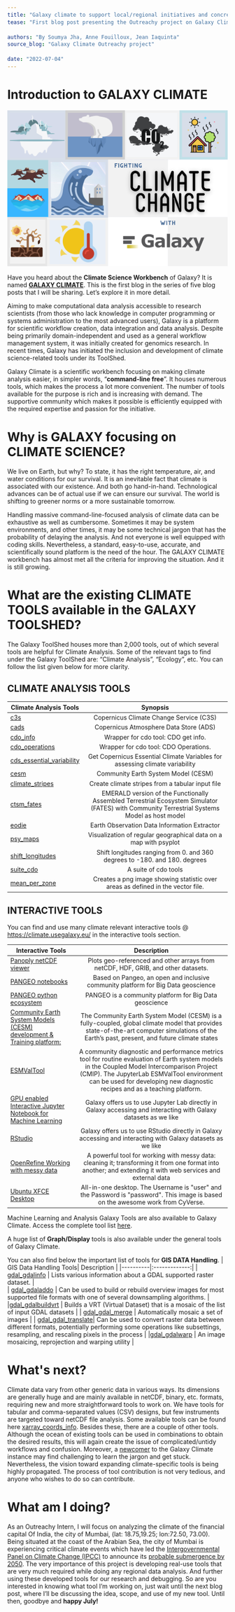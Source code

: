 ```yaml
---
title: "Galaxy climate to support local/regional initiatives and concrete actions to fight climate change" 
tease: "First blog post presenting the Outreachy project on Galaxy Climate"

authors: "By Soumya Jha, Anne Fouilloux, Jean Iaquinta"
source_blog: "Galaxy Climate Outreachy project"

date: "2022-07-04"
---
```


# Introduction to GALAXY CLIMATE 

![Galaxy Climate Project Outreachy Blog1](Galaxy_Climate_Project_Outreachy_Blog1.png)

Have you heard about the **Climate Science Workbench** of Galaxy? It is named **[GALAXY CLIMATE](https://climate.usegalaxy.eu/)**. This is the first blog in the series of five blog posts that I will be sharing. Let’s explore it in more detail.


Aiming to make computational data analysis accessible to research scientists (from those who lack knowledge in computer programming or systems administration to the most advanced users), Galaxy is a platform for scientific workflow creation, data integration and data analysis. Despite being primarily domain-independent and used as a general workflow management system, it was initially created for genomics research. In recent times, Galaxy has initiated the inclusion and development of climate science-related tools under its ToolShed.


Galaxy Climate is a scientific workbench focusing on making climate analysis easier, in simpler words, “**command-line free**”. It houses numerous tools, which makes the process a lot more convenient. The number of tools available for the purpose is rich and is increasing with demand. The supportive community which makes it possible is efficiently equipped with the required expertise and passion for the initiative.




# Why is GALAXY focusing on CLIMATE SCIENCE?

We live on Earth, but why? To state, it has the right temperature, air, and water conditions for our survival. It is an inevitable fact that climate is associated with our existence. And both go hand-in-hand. Technological advances can be of actual use if we can ensure our survival. The world is shifting to greener norms or a more sustainable tomorrow.

Handling massive command-line-focused analysis of climate data can be exhaustive as well as cumbersome. Sometimes it may be system environments, and other times, it may be some technical jargon that has the probability of delaying the analysis. And not everyone is well equipped with coding skills. Nevertheless, a standard, easy-to-use, accurate, and scientifically sound platform is the need of the hour. The GALAXY CLIMATE workbench has almost met all the criteria for improving the situation. And it is still growing.




# What are the existing CLIMATE TOOLS available in the GALAXY TOOLSHED?

The Galaxy ToolShed houses more than 2,000 tools, out of which several tools are helpful for Climate Analysis.  Some of the relevant tags to find under the Galaxy ToolShed are: “Climate Analysis”, “Ecology”, etc. You can follow the list given below for more clarity. 


## CLIMATE ANALYSIS TOOLS
| Climate Analysis Tools |      Synopsis    |
|----------|:-------------:|
| [c3s](https://toolshed.g2.bx.psu.edu/repository/browse_repository?id=66db1d2dd5ec1fab) |    Copernicus Climate Change Service (C3S)   |  
| [cads](https://toolshed.g2.bx.psu.edu/repository/browse_repositories_in_category?sort=name&operation=view_or_manage_repository&id=58c4b9b8233320fc) |  Copernicus Atmosphere Data Store (ADS)   |
|[cdo_info](https://toolshed.g2.bx.psu.edu/repository/browse_repositories_in_category?sort=name&operation=view_or_manage_repository&id=c8c1cfa654cb096d) | Wrapper for cdo tool: CDO get info. |
| [cdo_operations](https://toolshed.g2.bx.psu.edu/repository/browse_repositories_in_category?sort=name&operation=view_or_manage_repository&id=8a2394bf5c1816a5) |  Wrapper for cdo tool: CDO Operations. |
| [cds_essential_variability](https://toolshed.g2.bx.psu.edu/repository/browse_repositories_in_category?sort=name&operation=view_or_manage_repository&id=0d422cfb5d8fef89)|   Get Copernicus Essential Climate Variables for assessing climate variability   |
|[cesm](https://toolshed.g2.bx.psu.edu/repository/browse_repositories_in_category?sort=name&operation=view_or_manage_repository&id=7aa3cab2c60dddc0) | Community Earth System Model (CESM) |
| [climate_stripes](https://toolshed.g2.bx.psu.edu/repository/browse_repositories_in_category?sort=name&operation=view_or_manage_repository&id=51707a18875902ba) |  Create climate stripes from a tabular input file |
| [ctsm_fates](https://toolshed.g2.bx.psu.edu/repository/browse_repositories_in_category?sort=name&operation=view_or_manage_repository&id=f39a869bd7709275) |    EMERALD version of the Functionally Assembled Terrestrial Ecosystem Simulator (FATES) with Community Terrestrial Systems Model as host model  |
| [eodie](https://toolshed.g2.bx.psu.edu/repository/browse_repositories_in_category?sort=name&operation=view_or_manage_repository&id=ddd8dba334f1d765) |  Earth Observation Data Information Extractor |
| [psy_maps]() | Visualization of regular geographical data on a map with psyplot |
|[shift_longitudes](https://toolshed.g2.bx.psu.edu/repository/browse_repositories_in_category?sort=name&operation=view_or_manage_repository&id=6f6f2aca88e226de) | Shift longitudes ranging from 0. and 360 degrees to -180. and 180. degrees |
|[suite_cdo](https://toolshed.g2.bx.psu.edu/repository/browse_repositories_in_category?sort=name&operation=view_or_manage_repository&id=11bb18c4362d86a5) |  A suite of cdo tools |
|[mean_per_zone](https://climate.usegalaxy.eu/root?tool_id=toolshed.g2.bx.psu.edu/repos/climate/mean_per_zone/mean_per_zone) |  Creates a png image showing statistic over areas as defined in the vector file. |

## INTERACTIVE TOOLS

You can find and use many climate relevant interactive tools @ <https://climate.usegalaxy.eu/>  in the interactive tools section.

| Interactive Tools |      Description   |
|----------|:-------------:|
| [Panoply netCDF viewer](https://live.usegalaxy.eu/?tool_id=interactive_tool_panoply) |    Plots geo-referenced and other arrays from netCDF, HDF, GRIB, and other datasets.   |  
| [PANGEO notebooks](https://live.usegalaxy.eu/?tool_id=interactive_tool_pangeo_notebook) |  Based on Pangeo, an open and inclusive community platform for Big Data geoscience   |
| [PANGEO python ecosystem](https://pangeo.io/) |  PANGEO is a community platform for Big Data geoscience |
| [Community Earth System Models (CESM) development & Training platform:](http://www.cesm.ucar.edu/)| The Community Earth System Model (CESM) is a fully-coupled, global climate model that provides state-of-the-art computer simulations of the Earth’s past, present, and future climate states   |
|[ESMValTool](https://www.esmvaltool.org/) | A community diagnostic and performance metrics tool for routine evaluation of Earth system models in the Coupled Model Intercomparison Project (CMIP). The JupyterLab ESMValTool environment can be used for developing new diagnostic recipes and as a teaching platform.|
| [GPU enabled Interactive Jupyter Notebook for Machine Learning](https://climate.usegalaxy.eu/root?tool_id=interactive_tool_ml_jupyter_notebook) | Galaxy offers us to use Jupyter Lab directly in Galaxy accessing and interacting with Galaxy datasets as we like |
| [RStudio](https://climate.usegalaxy.eu/root?tool_id=interactive_tool_rstudio) | Galaxy offers us to use RStudio directly in Galaxy accessing and interacting with Galaxy datasets as we like  |
| [OpenRefine Working with messy data](https://climate.usegalaxy.eu/root?tool_id=interactive_tool_openrefine) | A powerful tool for working with messy data: cleaning it; transforming it from one format into another; and extending it with web services and external data  |
| [Ubuntu XFCE Desktop](https://climate.usegalaxy.eu/root?tool_id=interactive_tool_guacamole_desktop) | All-in-one desktop. The Username is "user" and the Password is "password". This image is based on the awesome work from CyVerse. |

Machine Learning and Analysis Galaxy Tools are also available to Galaxy Climate. Access the complete tool list [here](https://toolshed.g2.bx.psu.edu/).



A huge list of **Graph/Display** tools is also available under the general tools of Galaxy Climate.

You can also find below the important list of tools for **GIS DATA Handling**.
| GIS Data Handling Tools|      Description    |
|----------|:-------------:|
| [gdal_gdalinfo](https://climate.usegalaxy.eu/root?tool_id=toolshed.g2.bx.psu.edu/repos/ecology/gdal_gdalinfo/gdal_gdalinfo) |   Lists various information about a GDAL supported raster dataset.  |  
| [gdal_gdaladdo](https://climate.usegalaxy.eu/root?tool_id=toolshed.g2.bx.psu.edu/repos/ecology/gdal_gdaladdo/gdal_gdaladdo) | Can be used to build or rebuild overview images for most supported file formats with one of several downsampling algorithms.   |
|[gdal_gdalbuildvrt](https://climate.usegalaxy.eu/root?tool_id=toolshed.g2.bx.psu.edu/repos/ecology/gdal_gdalbuildvrt/gdal_gdalbuildvrt) | Builds a VRT (Virtual Dataset) that is a mosaic of the list of input GDAL datasets |
| [gdal_gdal_merge](https://climate.usegalaxy.eu/root?tool_id=toolshed.g2.bx.psu.edu/repos/ecology/gdal_gdal_merge/gdal_gdal_merge) |  Automatically mosaic a set of images |
| [gdal_gdal_translate](https://climate.usegalaxy.eu/root?tool_id=toolshed.g2.bx.psu.edu/repos/ecology/gdal_gdal_translate/gdal_gdal_translate)|  Can be used to convert raster data between different formats, potentially performing some operations like subsettings, resampling, and rescaling pixels in the process  |
|[gdal_gdalwarp](https://climate.usegalaxy.eu/root?tool_id=toolshed.g2.bx.psu.edu/repos/ecology/gdal_gdalwarp/gdal_gdalwarp) | An image mosaicing, reprojection and warping utility |

# What's next?



Climate data vary from other generic data in various ways. Its dimensions are generally huge and are mainly available in netCDF, binary, etc. formats, requiring new and more straightforward tools to work on. We have tools for tabular and comma-separated values (CSV) designs, but few instruments are targeted toward netCDF file analysis. Some available tools can be found here [xarray_coords_info](https://toolshed.g2.bx.psu.edu/repository/browse_repository?id=0535bc9a272a7dba). Besides these, there are a couple of other tools.
Although the ocean of existing tools can be used in combinations to obtain the desired results, this will again create the issue of complicated/untidy workflows and confusion. Moreover, a [newcomer](https://galaxyproject.org/get-started/) to the Galaxy Climate instance may find challenging to learn the jargon and get stuck. Nevertheless, the vision toward expanding climate-specific tools is being highly propagated. The process of tool contribution is not very tedious, and anyone who wishes to do so can contribute.



# What am I doing?


As an Outreachy Intern, I will focus on analyzing the climate of the financial capital Of India, the city of Mumbai, (lat: 18.75,19.25; lon:72.50, 73.00). Being situated at the coast of the Arabian Sea, the city of Mumbai is experiencing critical climate events which have led the [Intergovernmental Panel on Climate Change (IPCC)](https://www.ipcc.ch/) to announce its [probable submergence by 2050](https://www.ipcc.ch/srocc/chapter/chapter-4-sea-level-rise-and-implications-for-low-lying-islands-coasts-and-communities/). The very importance of this project is developing real-use tools that are very much required while doing any regional data analysis. And further using these developed tools for our research and debugging. So are you interested in knowing what tool I’m working on, just wait until the next blog post, where I’ll be discussing the idea, scope, and use of my new tool. Until then, goodbye and **happy July!**   


